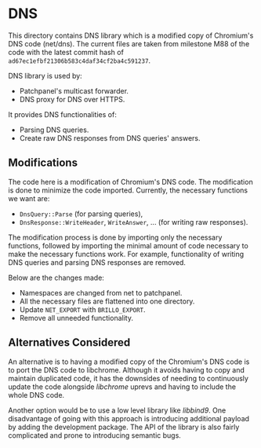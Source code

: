 # DNS

This directory contains DNS library which is a modified copy of Chromium's DNS
code (net/dns). The current files are taken from milestone M88 of the code
with the latest commit hash of `ad67ec1efbf21306b583c4daf34cf2ba4c591237`.

DNS library is used by:
*   Patchpanel's multicast forwarder.
*   DNS proxy for DNS over HTTPS.

It provides DNS functionalities of:
*   Parsing DNS queries.
*   Create raw DNS responses from DNS queries' answers.

## Modifications

The code here is a modification of Chromium's DNS code. The modification is
done to minimize the code imported. Currently, the necessary functions we
want are:
*   `DnsQuery::Parse` (for parsing queries),
*   `DnsResponse::WriteHeader`, `WriteAnswer`, ... (for writing raw responses).

The modification process is done by importing only the necessary functions,
followed by importing the minimal amount of code necessary to make the
necessary functions work. For example, functionality of writing DNS queries
and parsing DNS responses are removed.

Below are the changes made:
*   Namespaces are changed from net to patchpanel.
*   All the necessary files are flattened into one directory.
*   Update `NET_EXPORT` with `BRILLO_EXPORT`.
*   Remove all unneeded functionality.

## Alternatives Considered

An alternative is to having a modified copy of the Chromium's DNS code is to
port the DNS code to libchrome. Although it avoids having to copy and maintain
duplicated code, it has the downsides of needing to continuously update the code
alongside *libchrome* uprevs and having to include the whole DNS code.

Another option would be to use a low level library like *libbind9*. One
disadvantage of going with this approach is introducing additional payload
by adding the development package. The API of the library is also fairly
complicated and prone to introducing semantic bugs.
